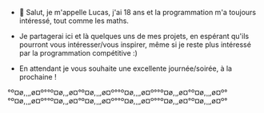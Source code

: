 - 👋 Salut, je m'appelle Lucas, j'ai 18 ans et la programmation m'a toujours intéressé, tout comme les maths.

- Je partagerai ici et là quelques uns de mes projets, en espérant qu'ils pourront vous intéresser/vous inspirer, même si je reste plus intéressé par la programmation compétitive :)

- En attendant je vous souhaite une excellente journée/soirée, à la prochaine !

°º¤ø,¸¸,ø¤º°°º¤ø,¸,ø¤°º¤ø,¸¸,ø¤º°°º¤ø,¸¸,ø¤º°°º¤ø,¸,ø¤°º¤ø,¸¸,ø¤º°°º¤ø,¸¸,ø¤º°°º¤ø,¸,ø¤°º¤ø,¸¸,ø¤º°°º¤ø,¸¸,ø¤º°°º¤ø,¸,ø¤°º¤ø,¸¸,ø¤º°
